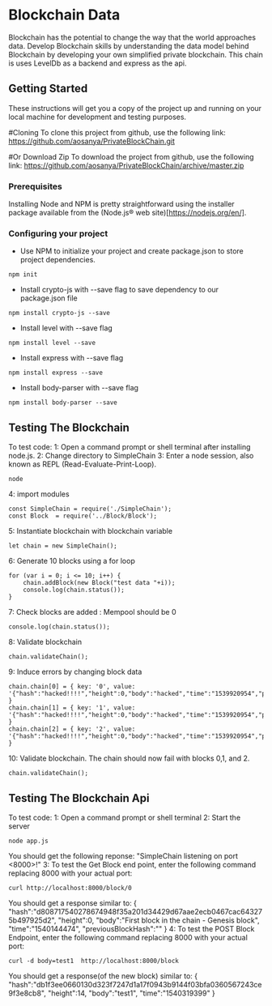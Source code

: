 # Blockchain Data

Blockchain has the potential to change the way that the world approaches data. Develop Blockchain skills by understanding the data model behind Blockchain by developing your own simplified private blockchain. This chain is uses LevelDb as a backend and express as the api.

## Getting Started

These instructions will get you a copy of the project up and running on your local machine for development and testing purposes.

#Cloning
To clone this project from github, use the following link:
https://github.com/aosanya/PrivateBlockChain.git

#Or Download Zip
To download the project from github, use the following link:
https://github.com/aosanya/PrivateBlockChain/archive/master.zip

### Prerequisites

Installing Node and NPM is pretty straightforward using the installer package available from the (Node.js® web site)[https://nodejs.org/en/].

### Configuring your project

- Use NPM to initialize your project and create package.json to store project dependencies.
```
npm init
```
- Install crypto-js with --save flag to save dependency to our package.json file
```
npm install crypto-js --save
```
- Install level with --save flag
```
npm install level --save
```
- Install express with --save flag
```
npm install express --save
```
- Install body-parser with --save flag
```
npm install body-parser --save
```
## Testing The Blockchain

To test code:
1: Open a command prompt or shell terminal after installing node.js.
2: Change directory to SimpleChain
3: Enter a node session, also known as REPL (Read-Evaluate-Print-Loop).
```
node
```
4: import modules
```
const SimpleChain = require('./SimpleChain');
const Block  = require('../Block/Block');
```
5: Instantiate blockchain with blockchain variable
```
let chain = new SimpleChain();
```
6: Generate 10 blocks using a for loop
```
for (var i = 0; i <= 10; i++) {
	chain.addBlock(new Block("test data "+i));
	console.log(chain.status());
}
```
7: Check blocks are added : Mempool should be 0
```
console.log(chain.status());
```
8: Validate blockchain
```
chain.validateChain();
```
9: Induce errors by changing block data
```
chain.chain[0] = { key: '0', value: '{"hash":"hacked!!!!","height":0,"body":"hacked","time":"1539920954","previousBlockHash":""}' }
chain.chain[1] = { key: '1', value: '{"hash":"hacked!!!!","height":0,"body":"hacked","time":"1539920954","previousBlockHash":""}' }
chain.chain[2] = { key: '2', value: '{"hash":"hacked!!!!","height":0,"body":"hacked","time":"1539920954","previousBlockHash":""}' }
```
10: Validate blockchain. The chain should now fail with blocks 0,1, and 2.
```
chain.validateChain();
```


## Testing The Blockchain Api

To test code:
1: Open a command prompt or shell terminal
2: Start the server
```
node app.js
```
You should get the following reponse:
"SimpleChain listening on port <8000>!"
3: To test the Get Block end point, enter the following command replacing 8000 with your actual port:
```
curl http://localhost:8000/block/0
```
You should get a response similar to:
{
	"hash":"d808717540278674948f35a201d34429d67aae2ecb0467cac643275b497925d2",
	"height":0,
	"body":"First block in the chain - Genesis block",
	"time":"1540144474",
	"previousBlockHash":""
}
4: To test the POST Block Endpoint, enter the following command replacing 8000 with your actual port:
```
curl -d body=test1  http://localhost:8000/block
```
You should get a response(of the new block) similar to:
{
	"hash":"db1f3ee0660130d323f7247d1a17f0943b9144f03bfa0360567243ce9f3e8cb8",
	"height":14,
	"body":"test1",
	"time":"1540319399"
}